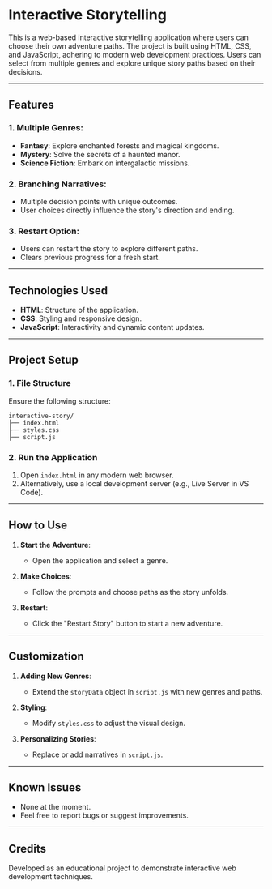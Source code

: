# Interactive Storytelling

This is a web-based interactive storytelling application where users can choose their own adventure paths. The project is built using HTML, CSS, and JavaScript, adhering to modern web development practices. Users can select from multiple genres and explore unique story paths based on their decisions.

---

## Features

### 1. **Multiple Genres**:
- **Fantasy**: Explore enchanted forests and magical kingdoms.
- **Mystery**: Solve the secrets of a haunted manor.
- **Science Fiction**: Embark on intergalactic missions.

### 2. **Branching Narratives**:
- Multiple decision points with unique outcomes.
- User choices directly influence the story's direction and ending.

### 3. **Restart Option**:
- Users can restart the story to explore different paths.
- Clears previous progress for a fresh start.

---

## Technologies Used

- **HTML**: Structure of the application.
- **CSS**: Styling and responsive design.
- **JavaScript**: Interactivity and dynamic content updates.

---

## Project Setup

### 1. **File Structure**
Ensure the following structure:
```
interactive-story/
├── index.html
├── styles.css
├── script.js
```

### 2. **Run the Application**
1. Open `index.html` in any modern web browser.
2. Alternatively, use a local development server (e.g., Live Server in VS Code).

---

## How to Use

1. **Start the Adventure**:
   - Open the application and select a genre.

2. **Make Choices**:
   - Follow the prompts and choose paths as the story unfolds.

3. **Restart**:
   - Click the "Restart Story" button to start a new adventure.

---

## Customization

1. **Adding New Genres**:
   - Extend the `storyData` object in `script.js` with new genres and paths.

2. **Styling**:
   - Modify `styles.css` to adjust the visual design.

3. **Personalizing Stories**:
   - Replace or add narratives in `script.js`.

---

## Known Issues

- None at the moment.
- Feel free to report bugs or suggest improvements.

---

## Credits

Developed as an educational project to demonstrate interactive web development techniques.
